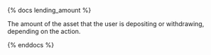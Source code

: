 {% docs lending_amount %}

The amount of the asset that the user is depositing or withdrawing, depending on the action.

{% enddocs %}
